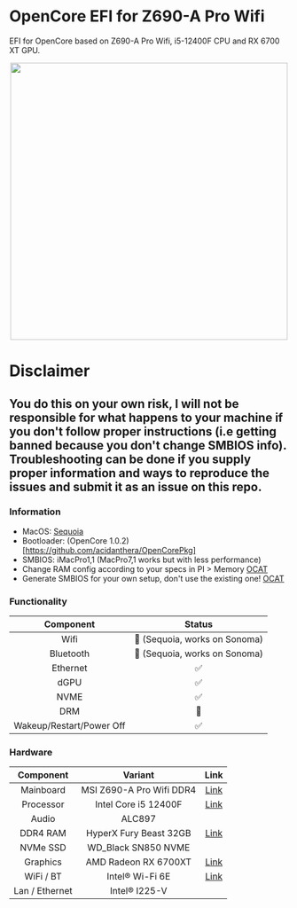 # OpenCore EFI for Z690-A Pro Wifi

EFI for OpenCore based on Z690-A Pro Wifi, i5-12400F CPU and RX 6700 XT GPU.
<p align="center">
  <img width="auto" height="500px" src="https://github.com/user-attachments/assets/5534e279-92a0-4bf9-95d0-87d7b73a319b">
</p>

# Disclaimer

You do this on your own risk, I will not be responsible for what happens to your machine if you don't follow proper instructions (i.e getting banned because you don't change SMBIOS info). Troubleshooting can be done if you supply proper information and ways to reproduce the issues and submit it as an issue on this repo.
---
### Information 

- MacOS: [Sequoia](https://www.apple.com/macos/macos-sequoia/)
- Bootloader: (OpenCore 1.0.2)[https://github.com/acidanthera/OpenCorePkg]
- SMBIOS: iMacPro1,1 (MacPro7,1 works but with less performance)
- Change RAM config according to your specs in PI > Memory [OCAT](https://github.com/ic005k/OCAuxiliaryTools)
- Generate SMBIOS for your own setup, don't use the existing one! [OCAT](https://github.com/ic005k/OCAuxiliaryTools)

### Functionality
| Component    | Status |
|:---------:|:---:|
| Wifi      | 🚫 (Sequoia, works on Sonoma) |
| Bluetooth | 🚫 (Sequoia, works on Sonoma) |
| Ethernet  | ✅ |
| dGPU      | ✅ |
| NVME      | ✅ |
| DRM       | 🚫 |
| Wakeup/Restart/Power Off| ✅ |

### Hardware

| Component    | Variant                   | Link                                                                                                                                         |
|:------------:|:-------------------------:|:--------------------------------------------------------------------------------------------------------------------------------------------:|
| Mainboard    | MSI Z690-A Pro Wifi DDR4  | [Link](https://www.msi.com/Motherboard/PRO-Z690-A-WIFI-DDR4)                                                                                  |
| Processor    | Intel Core i5 12400F      | [Link](https://ark.intel.com/content/www/us/en/ark/products/134587/intel-core-i512400f-processor-18m-cache-up-to-4-40-ghz.html)   |
| Audio        | ALC897                    |                                                                                                                                              |
| DDR4 RAM     | HyperX Fury Beast 32GB    | [Link](https://www.kingston.com/datasheets/KF436C16RB1A_16.pdf)                                                                          |
| NVMe SSD     | WD_Black SN850 NVME       |                                                                                                                                              |
| Graphics     | AMD Radeon RX 6700XT      | [Link](https://www.amd.com/en/products/graphics/amd-radeon-rx-6700-xt)                                                       |
| WiFi / BT    | Intel® Wi-Fi 6E           | [Link](https://www.intel.com/content/www/us/en/products/sku/130293/intel-wifi-6-ax201-gig/specifications.html)                     |
| Lan / Ethernet| Intel® I225-V            |                                                                                                                                              |
